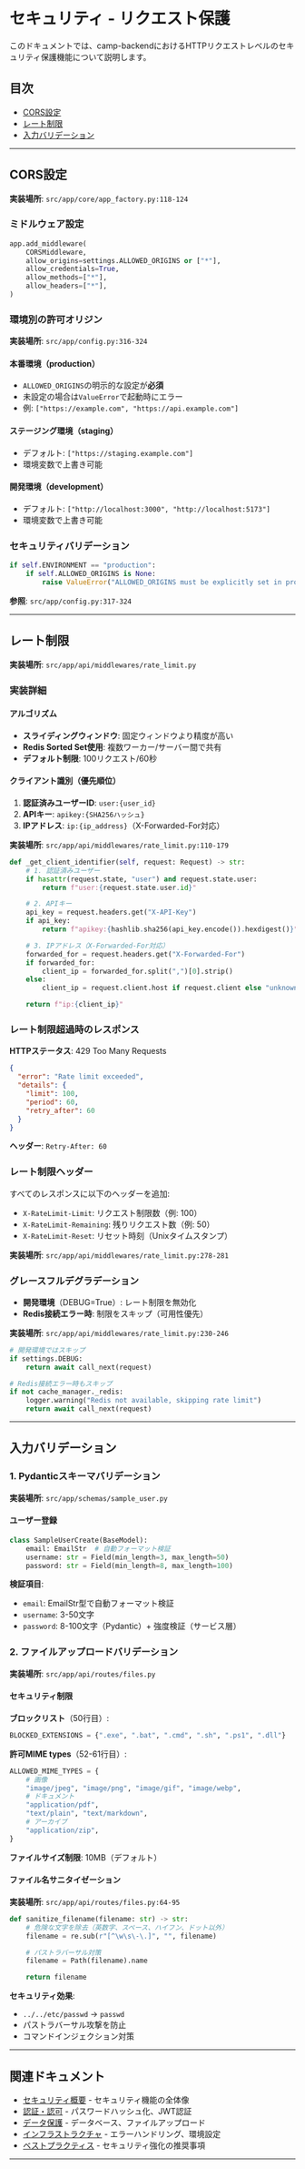 # セキュリティ - リクエスト保護

このドキュメントでは、camp-backendにおけるHTTPリクエストレベルのセキュリティ保護機能について説明します。

## 目次

- [CORS設定](#cors設定)
- [レート制限](#レート制限)
- [入力バリデーション](#入力バリデーション)

---

## CORS設定

**実装場所**: `src/app/core/app_factory.py:118-124`

### ミドルウェア設定

```python
app.add_middleware(
    CORSMiddleware,
    allow_origins=settings.ALLOWED_ORIGINS or ["*"],
    allow_credentials=True,
    allow_methods=["*"],
    allow_headers=["*"],
)
```

### 環境別の許可オリジン

**実装場所**: `src/app/config.py:316-324`

#### 本番環境（production）

- `ALLOWED_ORIGINS`の明示的な設定が**必須**
- 未設定の場合は`ValueError`で起動時にエラー
- 例: `["https://example.com", "https://api.example.com"]`

#### ステージング環境（staging）

- デフォルト: `["https://staging.example.com"]`
- 環境変数で上書き可能

#### 開発環境（development）

- デフォルト: `["http://localhost:3000", "http://localhost:5173"]`
- 環境変数で上書き可能

### セキュリティバリデーション

```python
if self.ENVIRONMENT == "production":
    if self.ALLOWED_ORIGINS is None:
        raise ValueError("ALLOWED_ORIGINS must be explicitly set in production environment")
```

**参照**: `src/app/config.py:317-324`

---

## レート制限

**実装場所**: `src/app/api/middlewares/rate_limit.py`

### 実装詳細

#### アルゴリズム

- **スライディングウィンドウ**: 固定ウィンドウより精度が高い
- **Redis Sorted Set使用**: 複数ワーカー/サーバー間で共有
- **デフォルト制限**: 100リクエスト/60秒

#### クライアント識別（優先順位）

1. **認証済みユーザーID**: `user:{user_id}`
2. **APIキー**: `apikey:{SHA256ハッシュ}`
3. **IPアドレス**: `ip:{ip_address}`（X-Forwarded-For対応）

**実装場所**: `src/app/api/middlewares/rate_limit.py:110-179`

```python
def _get_client_identifier(self, request: Request) -> str:
    # 1. 認証済みユーザー
    if hasattr(request.state, "user") and request.state.user:
        return f"user:{request.state.user.id}"

    # 2. APIキー
    api_key = request.headers.get("X-API-Key")
    if api_key:
        return f"apikey:{hashlib.sha256(api_key.encode()).hexdigest()}"

    # 3. IPアドレス（X-Forwarded-For対応）
    forwarded_for = request.headers.get("X-Forwarded-For")
    if forwarded_for:
        client_ip = forwarded_for.split(",")[0].strip()
    else:
        client_ip = request.client.host if request.client else "unknown"

    return f"ip:{client_ip}"
```

### レート制限超過時のレスポンス

**HTTPステータス**: 429 Too Many Requests

```json
{
  "error": "Rate limit exceeded",
  "details": {
    "limit": 100,
    "period": 60,
    "retry_after": 60
  }
}
```

**ヘッダー**: `Retry-After: 60`

### レート制限ヘッダー

すべてのレスポンスに以下のヘッダーを追加:

- `X-RateLimit-Limit`: リクエスト制限数（例: 100）
- `X-RateLimit-Remaining`: 残りリクエスト数（例: 50）
- `X-RateLimit-Reset`: リセット時刻（Unixタイムスタンプ）

**実装場所**: `src/app/api/middlewares/rate_limit.py:278-281`

### グレースフルデグラデーション

- **開発環境**（DEBUG=True）: レート制限を無効化
- **Redis接続エラー時**: 制限をスキップ（可用性優先）

**実装場所**: `src/app/api/middlewares/rate_limit.py:230-246`

```python
# 開発環境ではスキップ
if settings.DEBUG:
    return await call_next(request)

# Redis接続エラー時もスキップ
if not cache_manager._redis:
    logger.warning("Redis not available, skipping rate limit")
    return await call_next(request)
```

---

## 入力バリデーション

### 1. Pydanticスキーマバリデーション

**実装場所**: `src/app/schemas/sample_user.py`

#### ユーザー登録

```python
class SampleUserCreate(BaseModel):
    email: EmailStr  # 自動フォーマット検証
    username: str = Field(min_length=3, max_length=50)
    password: str = Field(min_length=8, max_length=100)
```

**検証項目**:

- `email`: EmailStr型で自動フォーマット検証
- `username`: 3-50文字
- `password`: 8-100文字（Pydantic）+ 強度検証（サービス層）

### 2. ファイルアップロードバリデーション

**実装場所**: `src/app/api/routes/files.py`

#### セキュリティ制限

**ブロックリスト**（50行目）:

```python
BLOCKED_EXTENSIONS = {".exe", ".bat", ".cmd", ".sh", ".ps1", ".dll"}
```

**許可MIME types**（52-61行目）:

```python
ALLOWED_MIME_TYPES = {
    # 画像
    "image/jpeg", "image/png", "image/gif", "image/webp",
    # ドキュメント
    "application/pdf",
    "text/plain", "text/markdown",
    # アーカイブ
    "application/zip",
}
```

**ファイルサイズ制限**: 10MB（デフォルト）

#### ファイル名サニタイゼーション

**実装場所**: `src/app/api/routes/files.py:64-95`

```python
def sanitize_filename(filename: str) -> str:
    # 危険な文字を除去（英数字、スペース、ハイフン、ドット以外）
    filename = re.sub(r"[^\w\s\-\.]", "", filename)

    # パストラバーサル対策
    filename = Path(filename).name

    return filename
```

**セキュリティ効果**:

- `../../etc/passwd` → `passwd`
- パストラバーサル攻撃を防止
- コマンドインジェクション対策

---

## 関連ドキュメント

- [セキュリティ概要](./03-security.md) - セキュリティ機能の全体像
- [認証・認可](./03-security-authentication.md) - パスワードハッシュ化、JWT認証
- [データ保護](./03-security-data-protection.md) - データベース、ファイルアップロード
- [インフラストラクチャ](./03-security-infrastructure.md) - エラーハンドリング、環境設定
- [ベストプラクティス](./03-security-best-practices.md) - セキュリティ強化の推奨事項

---
